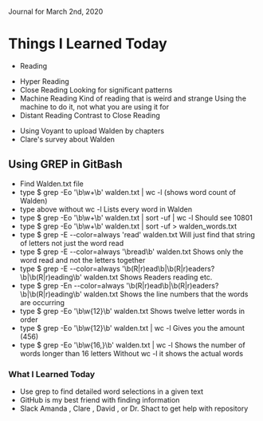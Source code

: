 Journal for March 2nd, 2020

# Things I Learned Today 

- Reading 
* Hyper Reading 
* Close Reading 
   Looking for significant patterns 
* Machine Reading 
   Kind of reading that is weird and strange 
   Using the machine to do it, not what you are using it for 
* Distant Reading 
   Contrast to Close Reading 

- Using Voyant to upload Walden by chapters 
- Clare's survey about Walden 
## Using GREP in GitBash 

* Find Walden.txt file 
* type $ grep -Eo '\b\w+\b' walden.txt | wc -l 
    (shows word count of Walden)
* type above without wc -l 
    Lists every word in Walden 
* type $ grep -Eo '\b\w+\b' walden.txt | sort -uf | wc -l
        Should see 10801 
* type $ grep -Eo '\b\w+\b' walden.txt | sort -uf > walden_words.txt
* type $ grep -E --color=always 'read' walden.txt 
    Will just find that string of letters not just the word read 
* type $ grep -E --color=always '\bread\b' walden.txt 
    Shows only the word read and not the letters together 
* type $ grep -E --color=always '\b(R|r)ead\b|\b(R|r)eaders?\b|\b(R|r)eading\b' walden.txt 
    Shows Readers reading etc. 
* type $ grep -En --color=always '\b(R|r)ead\b|\b(R|r)eaders?\b|\b(R|r)eading\b' walden.txt 
    Shows the line numbers that the words are occurring 
* type $ grep -Eo '\b\w{12}\b' walden.txt
    Shows twelve letter words in order 
* type $ grep -Eo '\b\w{12}\b' walden.txt | wc -l 
    Gives you the amount (456)
* type $ grep -Eo '\b\w{16,}\b' walden.txt | wc -l
    Shows the number of words longer than 16 letters 
    Without wc -l it shows the actual words 

### What I Learned Today 
- Use grep to find detailed word selections in a given text 
- GitHub is my best friend with finding information 
- Slack Amanda , Clare , David , or Dr. Shact to get help with repository 